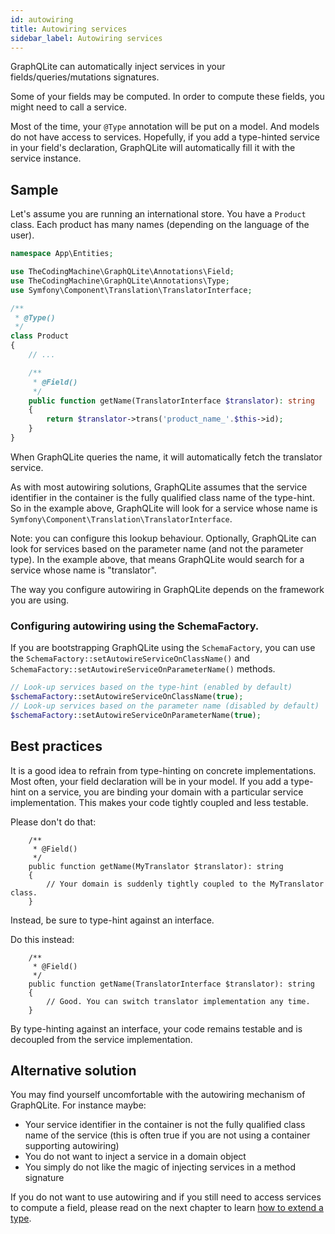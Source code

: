 ```yaml
---
id: autowiring
title: Autowiring services
sidebar_label: Autowiring services
---
```


GraphQLite can automatically inject services in your fields/queries/mutations signatures.

Some of your fields may be computed. In order to compute these fields, you might need to call a service.

Most of the time, your `@Type` annotation will be put on a model. And models do not have access to services.
Hopefully, if you add a type-hinted service in your field's declaration, GraphQLite will automatically fill it with
the service instance.

## Sample

Let's assume you are running an international store. You have a `Product` class. Each product has many names (depending
on the language of the user).

```php
namespace App\Entities;

use TheCodingMachine\GraphQLite\Annotations\Field;
use TheCodingMachine\GraphQLite\Annotations\Type;
use Symfony\Component\Translation\TranslatorInterface;

/**
 * @Type()
 */
class Product
{
    // ...

    /**
     * @Field()
     */
    public function getName(TranslatorInterface $translator): string
    {
        return $translator->trans('product_name_'.$this->id);
    }
}
```

When GraphQLite queries the name, it will automatically fetch the translator service.

<div class="alert alert-warning">As with most autowiring solutions, GraphQLite assumes that the service identifier
in the container is the fully qualified class name of the type-hint. So in the example above, GraphQLite will 
look for a service whose name is <code>Symfony\Component\Translation\TranslatorInterface</code>.</div>

Note: you can configure this lookup behaviour. Optionally, GraphQLite can look for services based on the parameter name
(and not the parameter type). In the example above, that means GraphQLite would search for a service whose name is "translator".

The way you configure autowiring in GraphQLite depends on the framework you are using.

### Configuring autowiring using the SchemaFactory.

If you are bootstrapping GraphQLite using the `SchemaFactory`, you can use the `SchemaFactory::setAutowireServiceOnClassName()`
and `SchemaFactory::setAutowireServiceOnParameterName()` methods.

```php
// Look-up services based on the type-hint (enabled by default)
$schemaFactory::setAutowireServiceOnClassName(true);
// Look-up services based on the parameter name (disabled by default)
$schemaFactory::setAutowireServiceOnParameterName(true);
```

## Best practices

It is a good idea to refrain from type-hinting on concrete implementations.
Most often, your field declaration will be in your model. If you add a type-hint on a service, you are binding your domain
with a particular service implementation. This makes your code tightly coupled and less testable.

<div class="alert alert-error">
Please don't do that:

<pre><code>    /**
     * @Field()
     */
    public function getName(MyTranslator $translator): string
    {
        // Your domain is suddenly tightly coupled to the MyTranslator class.
    }
</code></pre>
</div>

Instead, be sure to type-hint against an interface.

<div class="alert alert-success">
Do this instead:

<pre><code>    /**
     * @Field()
     */
    public function getName(TranslatorInterface $translator): string
    {
        // Good. You can switch translator implementation any time.
    }
</code></pre>
</div>

By type-hinting against an interface, your code remains testable and is decoupled from the service implementation.

## Alternative solution

You may find yourself uncomfortable with the autowiring mechanism of GraphQLite. For instance maybe:

- Your service identifier in the container is not the fully qualified class name of the service (this is often true if you are not using a container supporting autowiring)
- You do not want to inject a service in a domain object
- You simply do not like the magic of injecting services in a method signature

If you do not want to use autowiring and if you still need to access services to compute a field, please read on 
the next chapter to learn [how to extend a type](extend_type).
